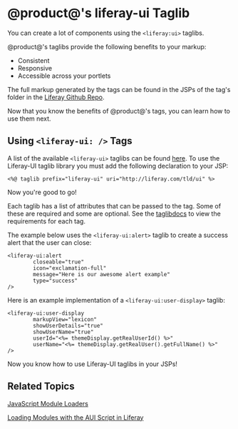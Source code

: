 # @product@'s liferay-ui Taglib

You can create a lot of components using the `<liferay:ui>` taglibs.

@product@'s taglibs provide the following benefits to your markup:

- Consistent
- Responsive
- Accessible across your portlets

The full markup generated by the tags can be found in the JSPs of the tag's 
folder in the [Liferay Github Repo](https://github.com/liferay/liferay-portal/tree/master/portal-web/docroot/html/taglib/ui).

Now that you know the benefits of @product@'s tags, you can learn how to use
them next.

## Using `<liferay-ui: />` Tags [](id=using-liferay-ui-tags) [](id=using-liferay-ui--tags-idusing-liferay-ui-tags)

A list of the available `<liferay-ui>` taglibs can be found [here](https://docs.liferay.com/portal/7.0/taglibs/util-taglib/). 
To use the Liferay-UI taglib library you must add the following declaration to
your JSP:

    <%@ taglib prefix="liferay-ui" uri="http://liferay.com/tld/ui" %>

Now you're good to go!

Each taglib has a list of attributes that can be passed to the tag. Some of
these are required and some are optional. See the
[taglibdocs](https://docs.liferay.com/portal/7.0-latest/taglibs/util-taglib/liferay-ui/tld-summary.html) 
to view the requirements for each tag.

The example below uses the `<liferay-ui:alert>` taglib to create a success alert
that the user can close:

    <liferay-ui:alert
            closeable="true"
            icon="exclamation-full"
            message="Here is our awesome alert example"
            type="success"
    />

Here is an example implementation of a `<liferay-ui:user-display>` taglib:

    <liferay-ui:user-display
            markupView="lexicon"
            showUserDetails="true"
            showUserName="true"
            userId="<%= themeDisplay.getRealUserId() %>"
            userName="<%= themeDisplay.getRealUser().getFullName() %>"
    />
 
Now you know how to use Liferay-UI taglibs in your JSPs!
 
## Related Topics [](id=related-topics)

[JavaScript Module Loaders](/develop/tutorials/-/knowledge_base/7-0/javascript-module-loaders)

[Loading Modules with the AUI Script in Liferay](/develop/tutorials/-/knowledge_base/7-0/loading-modules-with-aui-script-in-liferay)

<!-- Liferay-Util taglib tutorial link to go here -->
